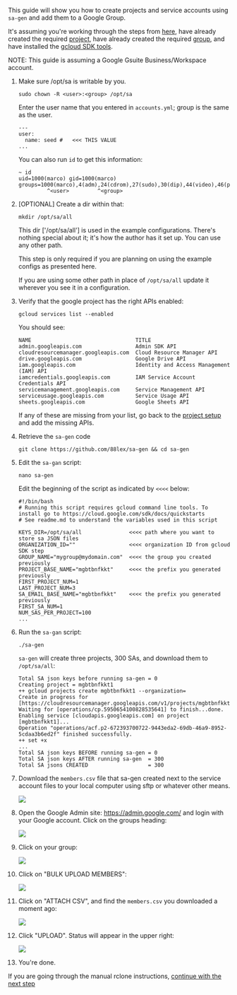 This guide will show you how to create projects and service accounts using `sa-gen` and add them to a Google Group.

It's assuming you're working through the steps from [here](rclone-manual.md), have already created the required [project](google-project-setup.md), have already created the required [group](google-group-setup.md), and have installed the [gcloud SDK tools](google-gcloud-tools-install.md).

NOTE: This guide is assuming a Google Gsuite Business/Workspace account.

1. Make sure /opt/sa is writable by you.

    ```
    sudo chown -R <user>:<group> /opt/sa
    ```

    Enter the user name that you entered in `accounts.yml`; group is the same as the user.
    
    ```
    ---
    user:
      name: seed #   <<< THIS VALUE
    ...
    ```
    
    You can also run `id` to get this information:

    ```
    ~ id
    uid=1000(marco) gid=1000(marco) groups=1000(marco),4(adm),24(cdrom),27(sudo),30(dip),44(video),46(plugdev),116(lxd),1001(docker)
             ^<user>         ^<group>
    ```

1. [OPTIONAL] Create a dir within that:

    ```
    mkdir /opt/sa/all
    ```
    
    This dir ['/opt/sa/all'] is used in the example configurations.  There's nothing special about it; it's how the author has it set up.  You can use any other path.
    
    This step is only required if you are planning on using the example configs as presented here.
    
    If you are using some other path in place of `/opt/sa/all` update it wherever you see it in a configuration.

1. Verify that the google project has the right APIs enabled:

   ```
   gcloud services list --enabled
   ```

   You should see:

   ```
   NAME                                 TITLE
   admin.googleapis.com                 Admin SDK API
   cloudresourcemanager.googleapis.com  Cloud Resource Manager API
   drive.googleapis.com                 Google Drive API
   iam.googleapis.com                   Identity and Access Management (IAM) API
   iamcredentials.googleapis.com        IAM Service Account Credentials API
   servicemanagement.googleapis.com     Service Management API
   serviceusage.googleapis.com          Service Usage API
   sheets.googleapis.com                Google Sheets API
   ```
   
   If any of these are missing from your list, go back to the [project setup](google-project-setup.md) and add the missing APIs.
  
1. Retrieve the `sa-gen` code

    ```
    git clone https://github.com/88lex/sa-gen && cd sa-gen
    ```

1. Edit the `sa-gan` script:

    ```
    nano sa-gen
    ```

    Edit the beginning of the script as indicated by `<<<<` below:

    ```
    #!/bin/bash
    # Running this script requires gcloud command line tools. To install go to https://cloud.google.com/sdk/docs/quickstarts
    # See readme.md to understand the variables used in this script

    KEYS_DIR=/opt/sa/all               <<<< path where you want to store sa JSON files
    ORGANIZATION_ID=""                 <<<< organization ID from gcloud SDK step
    GROUP_NAME="mygroup@mydomain.com"  <<<< the group you created previously
    PROJECT_BASE_NAME="mgbtbnfkkt"     <<<< the prefix you generated previously
    FIRST_PROJECT_NUM=1
    LAST_PROJECT_NUM=3
    SA_EMAIL_BASE_NAME="mgbtbnfkkt"    <<<< the prefix you generated previously
    FIRST_SA_NUM=1
    NUM_SAS_PER_PROJECT=100
    ...
    ```

1. Run the `sa-gan` script:

    ```
    ./sa-gen
    ```

    `sa-gen` will create three projects, 300 SAs, and download them to `/opt/sa/all`:


    ```
    Total SA json keys before running sa-gen = 0
    Creating project = mgbtbnfkkt1
    ++ gcloud projects create mgbtbnfkkt1 --organization=
    Create in progress for [https://cloudresourcemanager.googleapis.com/v1/projects/mgbtbnfkkt1].
    Waiting for [operations/cp.5950654100828535641] to finish...done.
    Enabling service [cloudapis.googleapis.com] on project [mgbtbnfkkt1]...
    Operation "operations/acf.p2-672393700722-9443eda2-69db-46a9-8952-5cdaa3b6ed2f" finished successfully.
    ++ set +x
    ...
    Total SA json keys BEFORE running sa-gen = 0
    Total SA json keys AFTER running sa-gen  = 300
    Total SA jsons CREATED                   = 300
    ```
2. Download the `members.csv` file that sa-gen created next to the service account files to your local computer using sftp or whatever other means.

    ![](../images/google-service-account/01-all-members.png)

1. Open the Google Admin site: https://admin.google.com/ and login with your Google account.  Click on the groups heading:

    ![](../images/google-service-account/02-admin-top-level.png)

1. Click on your group:

    ![](../images/google-service-account/03-group-list.png)

2. Click on "BULK UPLOAD MEMBERS":

    ![](../images/google-service-account/04-bulk-upload.png)

3. Click on "ATTACH CSV", and find the `members.csv` you downloaded a moment ago:

    ![](../images/google-service-account/05-select-CSV.png)

4. Click "UPLOAD".  Status will appear in the upper right:

    ![](../images/google-service-account/06-choose-csv.png)

5. You're done.

If you are going through the manual rclone instructions, [continue with the next step](../rclone-manual#new-rclone-setup)
